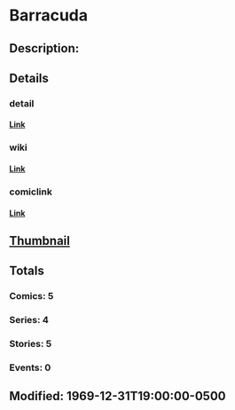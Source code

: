# Barracuda
## Description: 
## Details
### detail
#### [Link](http://marvel.com/characters/241/barracuda?utm_campaign=apiRef&utm_source=225578a89fc76f3d20fbffda5d17a88d)
### wiki
#### [Link](http://marvel.com/universe/Barracuda_(mercenary)?utm_campaign=apiRef&utm_source=225578a89fc76f3d20fbffda5d17a88d)
### comiclink
#### [Link](http://marvel.com/comics/characters/1011354/barracuda?utm_campaign=apiRef&utm_source=225578a89fc76f3d20fbffda5d17a88d)
## [Thumbnail](http://i.annihil.us/u/prod/marvel/i/mg/b/40/image_not_available.jpg)
## Totals
### Comics: 5
### Series: 4
### Stories: 5
### Events: 0
## Modified: 1969-12-31T19:00:00-0500